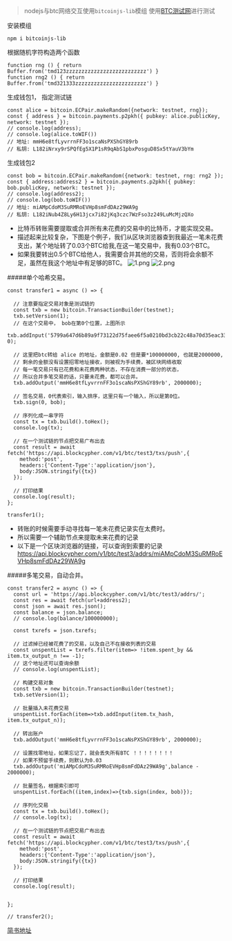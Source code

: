 >nodejs与btc网络交互使用`bitcoinjs-lib`模组
使用[BTC测试网](https://live.blockcypher.com/btc-testnet/)进行测试

安装模组
```
npm i bitcoinjs-lib
```

根据随机字符构造两个函数
```
function rng () { return Buffer.from('tmd123zzzzzzzzzzzzzzzzzzzzzzzzzz') }
function rng2 () { return Buffer.from('tmd321333zzzzzzzzzzzzzzzzzzzzzzz') }
```

生成钱包1， 指定测试链
```
const alice = bitcoin.ECPair.makeRandom({network: testnet, rng});
const { address } = bitcoin.payments.p2pkh({ pubkey: alice.publicKey, network: testnet });
// console.log(address);
// console.log(alice.toWIF())
// 地址: mmH6e8tfLyvrrnFF3o1scaNsPXShGY89rb
// 私钥: L182iNrxy9rSPQfEg5X1P1sR9qAbS1pbxPosguD8Sx5tYauV3bYm
```
生成钱包2
```
const bob = bitcoin.ECPair.makeRandom({network: testnet, rng: rng2 });
const { address:address2 } = bitcoin.payments.p2pkh({ pubkey: bob.publicKey, network: testnet });
// console.log(address2);
// console.log(bob.toWIF())
// 地址: miAMpCdoM3SuRMRoEVHp8smFdDAz29WA9g
// 私钥: L182iNub4Z8Ly6H13jcx7i82jKq3czc7WzFso3z249LuMcMjzQXo
```

- 比特币转账需要提取或合并所有未花费的交易中的比特币，才能实现交易。
- 描述起来比较复杂，下图是个例子，我们从区块浏览器查到我最近一笔未花费支出，某个地址转了0.03个BTC给我,在这一笔交易中，我有0.03个BTC。
- 如果我要转出0.5个BTC给他人，我需要合并其他的交易，否则将会余额不足，虽然在我这个地址中有足够的BTC。
![1.png](https://upload-images.jianshu.io/upload_images/7505289-7678804a3fc799de.png?imageMogr2/auto-orient/strip%7CimageView2/2/w/1240)
![2.png](https://upload-images.jianshu.io/upload_images/7505289-3e74e9c332b7b0d7.png?imageMogr2/auto-orient/strip%7CimageView2/2/w/1240)



#####单个哈希交易。
```
const transfer1 = async () => {

  // 注意要指定交易对象是测试链的
  const txb = new bitcoin.TransactionBuilder(testnet);
  txb.setVersion(1);
  // 在这个交易中， bob在第0个位置，上图所示
  txb.addInput('5799a647d6b89a9f73122d75faee6f5a0210bd3cb22c48a70d35eac33ce5d426', 0);
  
  // 这里把btc转给 alice 的地址，金额是0.02 但是要*100000000, 也就是2000000,
  // 剩余的金额没有设置招零地址接收，则被视为手续费，被区块网络收取
  // 每一笔交易只有已花费和未花费两种状态，不存在消费一部分的状态，
  // 所以合并多笔交易的话，只要未花费，都可以合并。
  txb.addOutput('mmH6e8tfLyvrrnFF3o1scaNsPXShGY89rb', 2000000);

  // 签名交易，0代表索引，输入排序，这里只有一个输入，所以是第0位。
  txb.sign(0, bob);

  // 序列化成一串字符
  const tx = txb.build().toHex();
  console.log(tx);

  // 在一个测试链的节点把交易广布出去
  const result = await fetch('https://api.blockcypher.com/v1/btc/test3/txs/push',{
    method:'post',
    headers:{'Content-Type':'application/json'},
    body:JSON.stringify({tx})
  });

  // 打印结果
  console.log(result);
};

transfer1();
```

- 转账的时候需要手动寻找每一笔未花费记录实在太费时。
- 所以需要一个辅助节点来提取未来花费的记录
- 以下是一个区块浏览器的链接，可以查询到索要的记录
https://api.blockcypher.com/v1/btc/test3/addrs/miAMpCdoM3SuRMRoEVHp8smFdDAz29WA9g

#####多笔交易，自动合并。
```
const transfer2 = async () => {
  const url = 'https://api.blockcypher.com/v1/btc/test3/addrs/';
  const res = await fetch(url+address2);
  const json = await res.json();
  const balance = json.balance;
  // console.log(balance/100000000);

  const txrefs = json.txrefs;

  // 过滤掉已经被花费了的交易，以及自己不在接收列表的交易
  const unspentList = txrefs.filter(item=> !item.spent_by && item.tx_output_n !== -1);
  // 这个地址还可以查询余额
  // console.log(unspentList);

  // 构建交易对象
  const txb = new bitcoin.TransactionBuilder(testnet);
  txb.setVersion(1);

  // 批量插入未花费交易
  unspentList.forEach(item=>txb.addInput(item.tx_hash, item.tx_output_n));

  // 转出账户
  txb.addOutput('mmH6e8tfLyvrrnFF3o1scaNsPXShGY89rb', 2000000);

  // 设置找零地址，如果忘记了，就会丢失所有BTC ！！！！！！！！
  // 如果不预留手续费，则默认为0.03
  txb.addOutput('miAMpCdoM3SuRMRoEVHp8smFdDAz29WA9g',balance - 2000000);
  
  // 批量签名，根据索引即可
  unspentList.forEach((item,index)=>{txb.sign(index, bob)});

  // 序列化交易
  const tx = txb.build().toHex();
  // console.log(tx);

  // 在一个测试链的节点把交易广布出去
  const result = await fetch('https://api.blockcypher.com/v1/btc/test3/txs/push',{
    method:'post',
    headers:{'Content-Type':'application/json'},
    body:JSON.stringify({tx})
  });

  // 打印结果
  console.log(result);


};

// transfer2();
```

[简书地址](https://www.jianshu.com/p/331eeadb103a)
